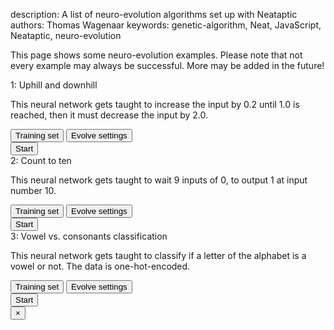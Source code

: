 description: A list of neuro-evolution algorithms set up with Neataptic
authors: Thomas Wagenaar
keywords: genetic-algorithm, Neat, JavaScript, Neataptic, neuro-evolution

This page shows some neuro-evolution examples. Please note that not every example
may always be successful. More may be added in the future!

<div class="panel panel-warning autocollapse">
  <div class="panel-heading clickable">
    1: Uphill and downhill
  </div>
  <div class="panel-body">
    <p class="small">This neural network gets taught to increase the input by 0.2 until 1.0 is reached, then it must decrease the input by 2.0.</p>
    <button type="button" class="btn btn-default" onclick="showModal(1, 0)">Training set</button>
    <button type="button" class="btn btn-default" onclick="showModal(1, 1)">Evolve settings</button>
    <div class="btn-group">
      <button type="button" class="btn btn-primary" onclick="run(1)">Start</button>
      <button type="button" class="btn btn-default status1" style="display: none" onclick="showModal(1, 2)">Status</button>
      <button type="button" class="btn btn-danger error1" style="display: none">Error</button>
    </div>
    <svg class="example1" style="display: none"/>
  </div>
</div>
<div class="panel panel-warning autocollapse">
  <div class="panel-heading clickable">
    2: Count to ten
  </div>
  <div class="panel-body">
    <p class="small">This neural network gets taught to wait 9 inputs of 0, to output 1 at input number 10.</p>
    <button type="button" class="btn btn-default" onclick="showModal(2, 0)">Training set</button>
    <button type="button" class="btn btn-default" onclick="showModal(2, 1)">Evolve settings</button>
    <div class="btn-group">
      <button type="button" class="btn btn-primary" onclick="run(2)">Start</button>
      <button type="button" class="btn btn-default status2" style="display: none" onclick="showModal(2, 2)">Status</button>
      <button type="button" class="btn btn-danger error2" style="display: none">Error</button>
    </div>
    <svg class="example2" style="display: none"/>
  </div>
</div>

<div class="panel panel-warning autocollapse">
  <div class="panel-heading clickable">
    3: Vowel vs. consonants classification
  </div>
  <div class="panel-body">
    <p class="small">This neural network gets taught to classify if a letter of the alphabet is a vowel or not. The data is one-hot-encoded.</p>
    <button type="button" class="btn btn-default" onclick="showModal(100, 0)">Training set</button>
    <button type="button" class="btn btn-default" onclick="showModal(20, 1)">Evolve settings</button>
    <div class="btn-group">
      <button type="button" class="btn btn-primary" onclick="run(3)">Start</button>
      <button type="button" class="btn btn-default status3" style="display: none" onclick="showModal(3, 2)">Status</button>
      <button type="button" class="btn btn-danger error3" style="display: none">Error</button>
    </div>
    <svg class="example3" style="display: none"/>
  </div>
</div>

<div class="modal fade" id="modal" role="dialog">
  <div class="modal-dialog">
    <div class="modal-content">
      <div class="modal-header">
        <button type="button" class="close" data-dismiss="modal">&times;</button>
        <h4 class="modal-title"></h4>
      </div>
      <div class="modal-body">
        <pre class="modalcontent"></pre>
      </div>
    </div>
  </div>
</div>
